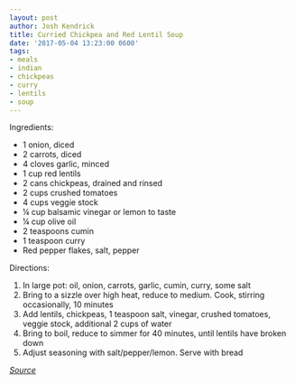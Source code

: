 ```yaml
---
layout: post
author: Josh Kendrick
title: Curried Chickpea and Red Lentil Soup
date: '2017-05-04 13:23:00 0600'
tags:
- meals
- indian
- chickpeas
- curry
- lentils
- soup
---
```


Ingredients:
* 1 onion, diced
* 2 carrots, diced
* 4 cloves garlic, minced
* 1 cup red lentils
* 2 cans chickpeas, drained and rinsed
* 2 cups crushed tomatoes
* 4 cups veggie stock
* ¼ cup balsamic vinegar or lemon to taste
* ¼ cup olive oil
* 2 teaspoons cumin
* 1 teaspoon curry
* Red pepper flakes, salt, pepper

Directions:
1. In large pot: oil, onion, carrots, garlic, cumin, curry, some salt
2. Bring to a sizzle over high heat, reduce to medium. Cook, stirring occasionally, 10 minutes
3. Add lentils, chickpeas, 1 teaspoon salt, vinegar, crushed tomatoes, veggie stock, additional 2 cups of water
4. Bring to boil, reduce to simmer for 40 minutes, until lentils have broken down
5. Adjust seasoning with salt/pepper/lemon. Serve with bread

*[Source](https://food52.com/recipes/69169-curried-chickpea-and-red-lentil-soup)*